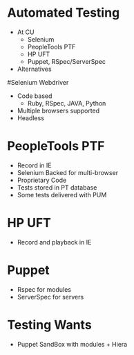 <!SLIDE subsection>
# Automated Testing
* At CU
  * Selenium
  * PeopleTools PTF 
  * HP UFT
  * Puppet, RSpec/ServerSpec
* Alternatives

<!SLIDE>
#Selenium Webdriver
* Code based
  * Ruby, RSpec, JAVA, Python
* Multiple browsers supported
* Headless

<!SLIDE>
# PeopleTools PTF
* Record in IE
* Selenium Backed for multi-browser
* Proprietary Code
* Tests stored in PT database
* Some tests delivered with PUM

<!SLIDE>
# HP UFT
* Record and playback in IE

<!SLIDE>
# Puppet
* Rspec for modules
* ServerSpec for servers

<!SLIDE>
# Testing Wants
* Puppet SandBox with modules + Hiera
